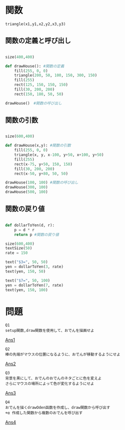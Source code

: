 # 関数
```
triangle(x1,y1,x2,y2,x3,y3)
```
## 関数の定義と呼び出し

```python

size(400,400)

def drawHouse(): #関数の定義
    fill(255, 0, 0)
    triangle(200, 50, 100, 150, 300, 150)
    fill(255)
    rect(125, 150, 150, 150)
    fill(30, 200, 200)
    rect(150, 180, 50, 50)

drawHouse()　#関数の呼び出し
```

## 関数の引数

```python

size(600,400)

def drawHouse(x,y): #関数の引数
    fill(255, 0, 0)
    triangle(x, y, x-100, y+50, x+100, y+50)
    fill(255)
    rect(x-75, y+50, 150, 150)
    fill(30, 200, 200)
    rect(x-50, y+80, 50, 50)

drawHouse(100, 100) #関数の呼び出し
drawHouse(300, 100)
drawHouse(500, 100)

```
## 関数の戻り値
```python

def dollarToYen(d, r):
    p = d * r
    return p #関数の戻り値

size(600,400)
textSize(50)
rate = 150

text("$3=", 50, 50)
yen = dollarToYen(3, rate)
text(yen, 150, 50)

text("$7=", 50, 100)
yen = dollarToYen(7, rate)
text(yen, 150, 100)

```

# 問題
```
Q1
setup関数,draw関数を使用して、おでんを描画せよ
```
[Ans1](./answer1.py)

```
Q2
棒の先端がマウスの位置になるように、おでんが移動するようにせよ
```
[Ans2](./answer2.py)
```
Q3
背景を黒にして、おでんのおでんのネタごとに色を変えよ
さらにマウスの場所によって色が変化するようにせよ
```
[Ans3](./answer3.py)
```
Q4
おでんを描くdrawOden函数を作成し、draw関数から呼び出す
+α 作成した関数から複数のおでんを呼び出す
```
[Ans4](./answer4.py)
